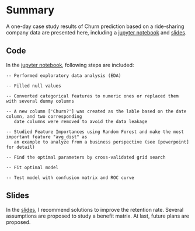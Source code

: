# Summary
A one-day case study results of Churn prediction based on a ride-sharing company data are presented here, including a [jupyter notebook](./case_study_final.ipynb) and [slides](./case_study_slides.pdf).

## Code 
In the [jupyter notebook](./case_study_final.ipynb), following steps are included:

    -- Performed exploratory data analysis (EDA)
  
    -- Filled null values  
  
    -- Converted categorical features to numeric ones or replaced them with several dummy columns
  
    -- A new column ['Churn?'] was created as the lable based on the date column, and two corresponding 
       date columns were removed to avoid the data leakage
  
    -- Studied Feature Importances using Random Forest and make the most important feature "avg_dist" as 
       an example to analyze from a business perspective (see [powerpoint] for detail)
       
    -- Find the optimal parameters by cross-validated grid search
    
    -- Fit optimal model 
    
    -- Test model with confusion matrix and ROC curve
    
## Slides
In the [slides](./case_study_slides.pdf), I recommend solutions to improve the retention rate. Several assumptions are proposed to study a benefit matrix. At last, future plans are proposed.
    
